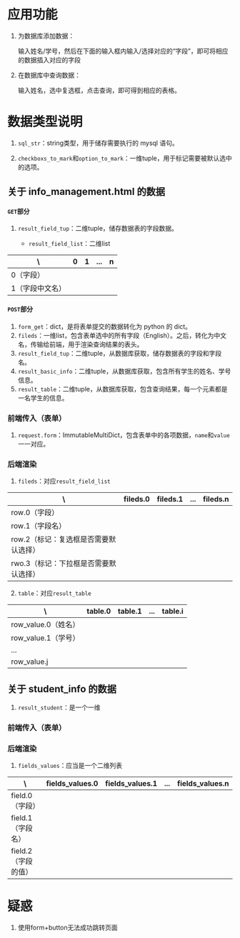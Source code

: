 # 应用功能

1. 为数据库添加数据：

    输入姓名/学号，然后在下面的输入框内输入/选择对应的“字段”，即可将相应的数据插入对应的字段

2. 在数据库中查询数据：

   输入姓名，选中复选框，点击查询，即可得到相应的表格。



# 数据类型说明

1. `sql_str`：string类型，用于储存需要执行的 mysql 语句。

2. `checkboxs_to_mark`和`option_to_mark`：一维tuple，用于标记需要被默认选中的选项。

## 关于 info_management.html 的数据

#### `GET`部分

1. `result_field_tup`：二维tuple，储存数据表的字段数据。

   - `result_field_list`：二维list

| \        | 0   | 1   | ... | n   |
|----------|-----|-----|-----|-----|
| 0（字段）    |     |     |     |     |
| 1（字段中文名） |     |     |     |     |

#### `POST`部分

1. `form_get`：dict，是将表单提交的数据转化为 python 的 dict。
2. `fileds`：一维list，包含表单选中的所有字段（English）。之后，转化为中文名，传输给前端，用于渲染查询结果的表头。
3. `result_field_tup`：二维tuple，从数据库获取，储存数据表的字段和字段名。
4. `result_basic_info`：二维tuple，从数据库获取，包含所有学生的姓名、学号信息。
5. `result_table`：二维tuple，从数据库获取，包含查询结果，每一个元素都是一名学生的信息。

### 前端传入（表单）

1. `request.form`：ImmutableMultiDict，包含表单中的各项数据，`name`和`value`一一对应。

### 后端渲染

1. `fileds`：对应`result_field_list`
   
| \                     | fileds.0 | fileds.1 | ... | fileds.n |
|-----------------------|----------|----------|-----|----------|
| row.0（字段）             |          |          |     |          |
| row.1（字段名）            |          |          |     |          |
| row.2（标记：复选框是否需要默认选择） |          |          |     |          |
| rwo.3（标记：下拉框是否需要默认选择） |          |          |     |       

2. `table`：对应`result_table`

| \               | table.0 | table.1 | ... | table.i |
|-----------------|---------|---------|-----|---------|
| row_value.0（姓名） |         |         |     |         |
| row_value.1（学号） |         |         |     |         |
| ...             |         |         |     |         |
| row_value.j     |         |         |     |       



## 关于 student_info 的数据

1. `result_student`：是一个一维

### 前端传入（表单）

### 后端渲染
1. `fields_values`：应当是一个二维列表

| \                  | fields_values.0 | fields_values.1 | ... | fields_values.n |
|--------------------|-----------------|-----------------|-----|-----------------|
| field.0（字段）        |                 |                 |     |                 |
| field.1（字段名）       |                 |                 |     |                 |
| field.2（字段的值）      |                 |                 |     |                 |

[//]: # (| field.3（标记：是否需要锁定） |                 |                 |     |                 |)



# 疑惑

1. 使用form+button无法成功跳转页面